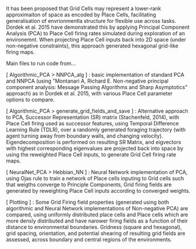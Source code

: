 It has been proposed that Grid Cells may represent a lower-rank approximaiton of space as encoded by Place Cells, facilitating generalisation of envrionmentla structure for flexible use across tasks. Dordek et al. 2015 have demonstrated this by applying Principal Component Analysis (PCA) to Place Cell firing rates simulated during exploration of an environemnt. When projecting Place Cell inputs back into 2D space (under non-negative constraints), this approach generated hexagonal grid-like firing maps.

Main files to run code from...

[ Algorithmic_PCA > NNPCA_alg ] :  basic implementation of standard PCA and NNPCA (using "Montanari A, Richard E. Non-negative principal component analysis: Message Passing Algorithms and Sharp Asymptotics" approach) as in Dordek et al. 2015, with various Place Cell parameter options to compare.

[ Algorithmic_PCA > generate_grid_fields_and_save ] : Alternative approach to PCA, Successor Representation (SR) matrix (Stachenfeld, 2014), with Place Cell firing used as successor features, using Temporal Difference Learning Rule (TDLR), over a randomly generated foraging trajectory (with agent turning away from boundary walls, and changing velocity). Eigendecomposition is performed on resulting SR Matrix, and eigvectors with highest corresponding eigenvalues are projected back into space by using the reweighted Place Cell inputs, to generate Grid Cell firing rate maps. 

[ NeuralNet_PCA > Hebbian_NN ] : Neural Network implementation of PCA, using Ojas rule to train a network of Place cells inputing to Grid cells such that weigths converge to Principle Components, Grid firing fields are generated by reweighting Place Cell inputs according to converged weights. 

[ Plotting ] : Some Grid Firing field properties (generated using both algorithmic and Neural Network implementations of Non-negative PCA) are compared, using uniformly distributed place cells and Place cells which are more densly distributed and have narower firing fields as a function of their distance to environmental boundaries. 
Gridness (square and hexagonal), grid spacing, orientation, and potential shearing of resulting grid fields are assessed, across boundary and central regions of the environments.

